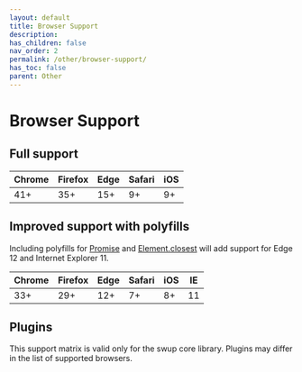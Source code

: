 ```yaml
---
layout: default
title: Browser Support
description:
has_children: false
nav_order: 2
permalink: /other/browser-support/
has_toc: false
parent: Other
---
```


# Browser Support

## Full support

| Chrome | Firefox | Edge | Safari | iOS |
|--------|---------|------|--------|-----|
| 41+    | 35+     | 15+  | 9+     | 9+  |

## Improved support with polyfills

Including polyfills for [Promise](https://github.com/stefanpenner/es6-promise) and [Element.closest](https://github.com/idmadj/element-closest-polyfill) will add support for Edge 12 and Internet Explorer 11.

| Chrome | Firefox | Edge | Safari | iOS | IE  |
|--------|---------|------|--------|-----| --- |
| 33+    | 29+     | 12+  | 7+     | 8+  | 11  |

## Plugins

This support matrix is valid only for the swup core library. Plugins may differ in the list of supported browsers.
